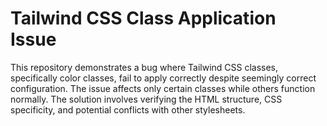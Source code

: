 # Tailwind CSS Class Application Issue

This repository demonstrates a bug where Tailwind CSS classes, specifically color classes, fail to apply correctly despite seemingly correct configuration.  The issue affects only certain classes while others function normally.  The solution involves verifying the HTML structure, CSS specificity, and potential conflicts with other stylesheets.